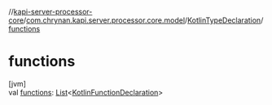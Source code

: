 //[kapi-server-processor-core](../../../index.md)/[com.chrynan.kapi.server.processor.core.model](../index.md)/[KotlinTypeDeclaration](index.md)/[functions](functions.md)

# functions

[jvm]\
val [functions](functions.md): [List](https://kotlinlang.org/api/latest/jvm/stdlib/kotlin.collections/-list/index.html)&lt;[KotlinFunctionDeclaration](../-kotlin-function-declaration/index.md)&gt;
